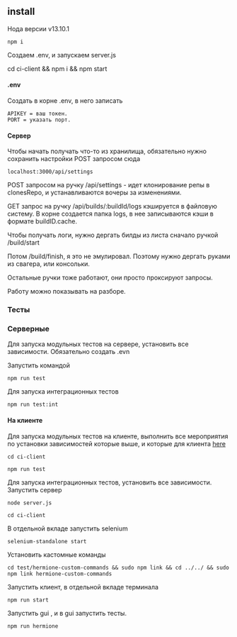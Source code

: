 ## install

Нода версии v13.10.1

```
npm i
```
Создаем .env, и запускаем server.js

cd ci-client && npm i && npm start
#### .env

Создать в корне .env, в него записать 
```
APIKEY = ваш токен. 
PORT = указать порт.
```
#### Сервер 
Чтобы начать получать что-то из хранилища, обязательно нужно сохранить настройки POST запросом сюда
 ```
localhost:3000/api/settings
```
POST запросом на ручку  /api/settings - идет клонирование репы в clonesRepo, и устанавливаются вочеры за изменениями. 


GET запрос на ручку /api/builds/:buildId/logs кэшируется в файловую систему. В корне создается папка logs, в нее записываются кэши в формате buildID.cache.

Чтобы получать логи, нужно дергать билды из листа сначало ручкой /build/start

Потом /build/finish, я это не эмулировал. Поэтому нужно дергать руками из свагера, или консольки.

Остальные ручки тоже работают, они просто проксируют запросы.
 
 Работу можно показывать на разборе.

### Тесты
### Серверные
Для запуска модульных тестов на сервере, установить все зависимости. Обязательно создать .evn 

Запустить командой 
```
npm run test
```
Для запуска интеграционных тестов
```
npm run test:int
```

#### На клиенте
Для запуска модульных тестов на клиенте, выполнить все мероприятия по установки зависимостей которые выше, и которые для клиента [here](ci-client/README.md)
```
cd ci-client
```

```
npm run test
```


Для запуска интеграционных тестов, установить все зависимости.
Запустить сервер 
```
node server.js
```
```
cd ci-client
```
В отдельной вкладе запустить selenium
```
selenium-standalone start 
```
Установить кастомные команды
```
cd test/hermione-custom-commands && sudo npm link && cd ../../ && sudo npm link hermione-custom-commands
```
Запустить клиент, в отдельной вкладе терминала
```
npm run start
```
Запустить gui , и в gui запустить тесты.

```
npm run hermione
```

